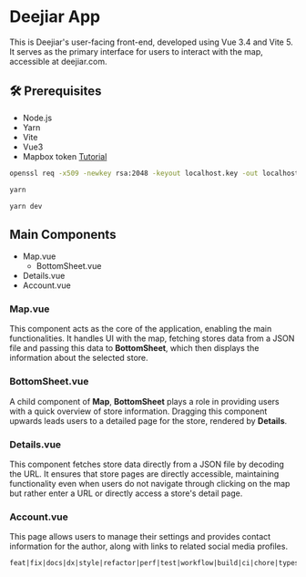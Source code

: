 # Deejiar App
This is Deejiar's user-facing front-end, developed using Vue 3.4 and Vite 5. It serves as the primary interface for users to interact with the map, accessible at deejiar.com.

## 🛠 Prerequisites
- Node.js
- Yarn
- Vite
- Vue3
- Mapbox token <a href="https://docs.mapbox.com/help/getting-started/access-tokens/">Tutorial</a>

```zsh
openssl req -x509 -newkey rsa:2048 -keyout localhost.key -out localhost.crt -days 365 -nodes
```

```zsh
yarn
```

```zsh
yarn dev
```

## Main Components
- Map.vue
  - BottomSheet.vue
- Details.vue
- Account.vue

### Map.vue
This component acts as the core of the application, enabling the main functionalities. It handles UI with the map, fetching stores data from a JSON file and passing this data to **BottomSheet**, which then displays the information about the selected store.

### BottomSheet.vue
A child component of **Map**, **BottomSheet** plays a role in providing users with a quick overview of store information. Dragging this component upwards leads users to a detailed page for the store, rendered by **Details**.

### Details.vue
This component fetches store data directly from a JSON file by decoding the URL. It ensures that store pages are directly accessible, maintaining functionality even when users do not navigate through clicking on the map but rather enter a URL or directly access a store's detail page.

### Account.vue
This page allows users to manage their settings and provides contact information for the author, along with links to related social media profiles.

```regexp
feat|fix|docs|dx|style|refactor|perf|test|workflow|build|ci|chore|types|wip
```